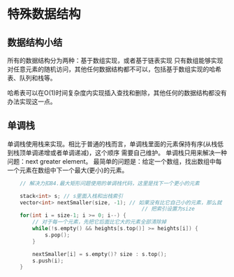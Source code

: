 # 特殊数据结构

## 数据结构小结

所有的数据结构分为两种：基于数组实现，或者基于链表实现
只有数组能够实现对任意元素的随机访问，其他任何数据结构都不可以，包括基于数组实现的哈希表、队列和栈等。

哈希表可以在O(1)时间复杂度内实现插入查找和删除，其他任何的数据结构都没有办法实现这一点。

## 单调栈

单调栈使用栈来实现。相比于普通的栈而言，单调栈里面的元素保持有序(从栈低到栈顶单调递增或者单调递减)，这个顺序
需要自己维护。
单调栈只用来解决一种问题：next greater element。
最简单的问题是：给定一个数组，找出数组中每一个元素在数组中下一个最大(更小)的元素。

```C++
    // 解决力扣84.最大矩形问题使用的单调栈代码，这里是找下一个更小的元素

    stack<int> s; // s里面入栈和出栈索引
    vector<int> nextSmaller(size, -1); // 如果没有比它自己小的元素，那么就
                                           // 把索引设置为size
    for(int i = size-1; i >= 0; i--) {
        // 对于每一个元素，先把它后面比它大的元素全部清除掉
        while(!s.empty() && heights[s.top()] >= heights[i]) {
            s.pop();
        }

        nextSmaller[i] = s.empty()? size : s.top();
        s.push(i);
    }
```
